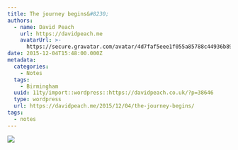 ```yaml
---
title: The journey begins&#8230;
authors:
  - name: David Peach
    url: https://davidpeach.me
    avatarUrl: >-
      https://secure.gravatar.com/avatar/4d7faf5eee1f055a85788c44936b8995eaab6dfb004e7854ec747ccb272e91ee?s=96&d=mm&r=g
date: 2015-12-04T15:48:00.000Z
metadata:
  categories:
    - Notes
  tags:
    - Birmingham
  uuid: 11ty/import::wordpress::https://davidpeach.co.uk/?p=38646
  type: wordpress
  url: https://davidpeach.me/2015/12/04/the-journey-begins/
tags:
  - notes
---
```

[![](/assets/The-Journey-Begins-CgrN2ny6oVPC.jpg)](/assets/The-Journey-Begins-CgrN2ny6oVPC.jpg)